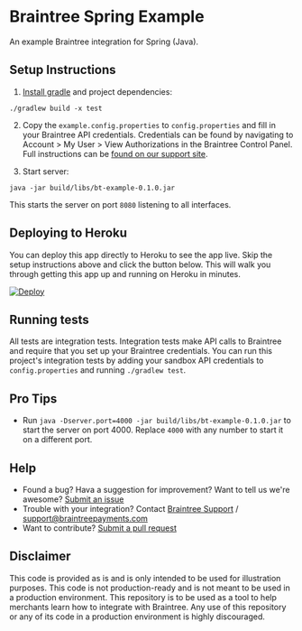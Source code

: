 # Braintree Spring Example

An example Braintree integration for Spring (Java).

## Setup Instructions

1. [Install gradle](https://docs.gradle.org/current/userguide/installation.html) and project dependencies:

  ```
  ./gradlew build -x test
  ```

2. Copy the `example.config.properties` to `config.properties` and fill in your Braintree API credentials. Credentials can be found by navigating to  Account > My User > View Authorizations in the Braintree Control Panel. Full instructions can be [found on our support site](https://articles.braintreepayments.com/control-panel/important-gateway-credentials#api-credentials).

3. Start server:

  ```
  java -jar build/libs/bt-example-0.1.0.jar
  ```

  This starts the server on port `8080` listening to all interfaces.

## Deploying to Heroku

You can deploy this app directly to Heroku to see the app live. Skip the setup instructions above and click the button below. This will walk you through getting this app up and running on Heroku in minutes.

[![Deploy](https://www.herokucdn.com/deploy/button.svg)](https://heroku.com/deploy?template=https://github.com/braintree/braintree_spring_example&env[BT_ENVIRONMENT]=sandbox)

## Running tests

All tests are integration tests. Integration tests make API calls to Braintree and require that you set up your Braintree credentials. You can run this project's integration tests by adding your sandbox API credentials to `config.properties` and running `./gradlew test`.

## Pro Tips

* Run `java -Dserver.port=4000 -jar build/libs/bt-example-0.1.0.jar` to start the server on port 4000. Replace `4000` with any number to start it on a different port.

## Help

 * Found a bug? Hava a suggestion for improvement? Want to tell us we're awesome? [Submit an issue](https://github.com/braintree/braintree_rails_example/issues)
 * Trouble with your integration? Contact [Braintree Support](https://support.braintreepayments.com/) / support@braintreepayments.com
 * Want to contribute? [Submit a pull request](https://help.github.com/articles/creating-a-pull-request)

## Disclaimer

This code is provided as is and is only intended to be used for illustration purposes. This code is not production-ready and is not meant to be used  in a production environment. This repository is to be used as a tool to help merchants learn how to integrate with Braintree. Any use of this repository or any of its code in a production environment is highly discouraged.
